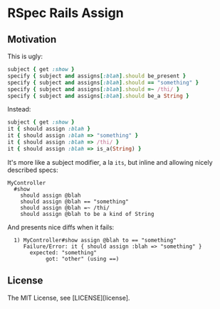 # RSpec Rails Assign

## Motivation

This is ugly:

```ruby
subject { get :show }
specify { subject and assigns[:blah].should be_present }
specify { subject and assigns[:blah].should == "something" }
specify { subject and assigns[:blah].should =~ /thi/ }
specify { subject and assigns[:blah].should be_a String }
```

Instead:

```ruby
subject { get :show }
it { should assign :blah }
it { should assign :blah => "something" }
it { should assign :blah => /thi/ }
it { should assign :blah => is_a(String) }
```

It's more like a subject modifier, a la `its`, but inline and allowing nicely described specs:

```
MyController
  #show
    should assign @blah
    should assign @blah == "something"
    should assign @blah =~ /thi/
    should assign @blah to be a kind of String
```

And presents nice diffs when it fails:

```
  1) MyController#show assign @blah to == "something"
     Failure/Error: it { should assign :blah => "something" }
       expected: "something"
            got: "other" (using ==)
```

## License

The MIT License, see [LICENSE][license].
